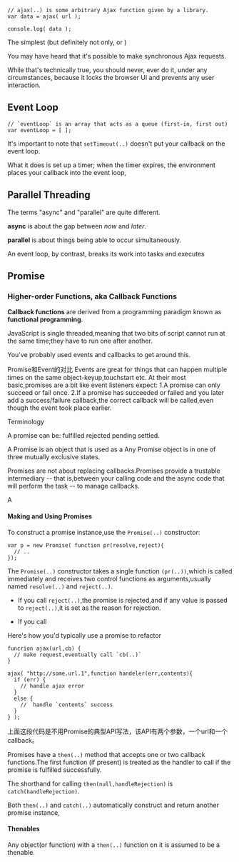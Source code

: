     // ajax(..) is some arbitrary Ajax function given by a library.
    var data = ajax( url );
    
    console.log( data );
    
The simplest (but definitely not only, or )
    
You may have heard that it's possible to make synchronous Ajax requests.

While that's technically true, you should never, ever do it, under any circumstances, because it locks the browser UI and prevents any user interaction.

## Event Loop

    // `eventLoop` is an array that acts as a queue (first-in, first out)
    var eventLoop = [ ];

It's important to note that `setTimeout(..)` doesn't put your callback on the event loop.

What it does is set up a timer; when the timer expires, the environment places your callback into the event loop,

## Parallel Threading

The terms "async" and "parallel" are quite different.

**async** is about the gap between *now* and *later*.

**parallel** is about things being able to occur simultaneously.

An event loop, by contrast, breaks its work into tasks and executes

## Promise

### Higher-order Functions, aka Callback Functions

**Callback functions** are derived from a programming  paradigm known as **functional programming**.



JavaScript is single threaded,meaning that two bits of script cannot run at the same time;they have to run one after another.

You've probably used events and callbacks to get around this.

Promise和Event的对比
Events are great for things that can happen multiple times on the same object-keyup,touchstart etc.
At their most basic,promises are a bit like event listeners expect:
1.A promise can only succeed or fail once.
2.If a promise has succeeded or failed and you later add a success/failure callback,the correct callback will be called,even though the event took place earlier.

Terminology

A promise can be: fulfilled rejected pending settled.

A Promise is an object that is used as a 
Any Promise object is in one of three mutually exclusive states.


Promises are not about replacing callbacks.Promises provide a trustable intermediary -- that is,between your calling code and the async code that will perform the task -- to manage callbacks.

A 

#### Making and Using Promises

To construct a promise instance,use the `Promise(..)` constructor:

    var p = new Promise( function pr(resolve,reject){
      // ..
    });
    
The `Promise(..)` constructor takes a single function `(pr(..))`,which is called immediately and receives two control functions as arguments,usually named `resolve(..)` and `reject(..)`.

- If you call `reject(..)`,the promise is rejected,and if any value is passed to `reject(..)`,it is set as the reason for rejection.
    
- If you call 

Here's how you'd typically use a promise to refactor

    funcrion ajax(url,cb) {
      // make request,eventually call `cb(..)`
    }
    
    ajax( "http://some.url.1",function handeler(err,contents){
      if (err) {
        // handle ajax error
      }
      else {
        //  handle `contents` success
      }
    } );
    
上面这段代码是不用Promise的典型API写法，该API有两个参数，一个url和一个callback。
  

Promises have a `then(..)` method that accepts one or two callback functions.The first function (if present) is treated as the handler to call if the promise is fulfilled successfully.

The shorthand for calling `then(null,handleRejection)` is `catch(handleRejection)`.

Both `then(..)` and `catch(..)` automatically construct and return another promise instance,

#### Thenables

Any object(or function)  with a `then(..)` function on it is assumed to be a thenable.
